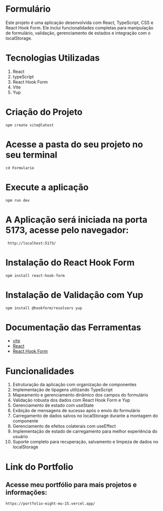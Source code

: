 
# Formulário

Este projeto é uma aplicação desenvolvida com React, TypeScript, CSS e React Hook Form. Ele inclui funcionalidades completas para manipulação de formulário, validação, gerenciamento de estados e integração com o localStorage.

# Tecnologias Utilizadas

1. React
2. typeScript
3. React Hook Form
4. Vite
5. Yup

 # Criação do Projeto

    npm create vite@latest 

 # Acesse a pasta do seu projeto no seu terminal      

    cd Formulario

# Execute a aplicação

    npm run dev

# A Aplicação será iniciada na porta 5173, acesse pelo navegador:

     http://localhost:5173/

 # Instalação do React Hook Form

    npm install react-hook-form

 # Instalação de Validação com Yup

    npm install @hookform/resolvers yup 

# Documentação das Ferramentas 

   - [vite](https://vitejs.dev/)
   - [React](https://react.dev/)
   - [React Hook Form](https://www.react-hook-form.com/)


# Funcionalidades

1. Estruturação da aplicação com organização de componentes 
2. Implementação de tipagens utilizando TypeScript
3. Mapeamento e gerenciamento dinâmico dos campos do formulário
4. Validação robusta dos dados com React Hook Form e Yup
5. Gerenciamento de estado com useState
6. Exibição de mensagens de sucesso após o envio do formulário
7. Carregamento de dados salvos no localStorage durante a montagem do componente
8. Gerenciamento de efeitos colaterais com useEffect
9. Implementação de estado de carregamento para melhor experiência do usuário
10. Suporte completo para recuperação, salvamento e limpeza de dados no localStorage



# Link do Portfolio

 ## Acesse meu portfólio para mais projetos e informações:

    https://portfolio-eight-mu-15.vercel.app/





  
   









 





 
